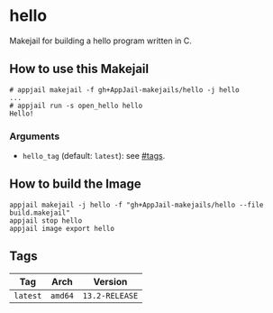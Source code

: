 # hello

Makejail for building a hello program written in C.

## How to use this Makejail

```
# appjail makejail -f gh+AppJail-makejails/hello -j hello
...
# appjail run -s open_hello hello
Hello!
```

### Arguments

* `hello_tag` (default: `latest`): see [#tags](#tags).

## How to build the Image

```
appjail makejail -j hello -f "gh+AppJail-makejails/hello --file build.makejail"
appjail stop hello
appjail image export hello
```

## Tags

| Tag           | Arch    | Version        |
| ------------- | ------- | -------------- |
| `latest`      | `amd64` | `13.2-RELEASE` |
